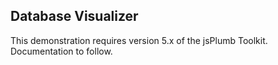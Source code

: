 <a name="top"></a>
## Database Visualizer

This demonstration requires version 5.x of the jsPlumb Toolkit. Documentation to follow.
